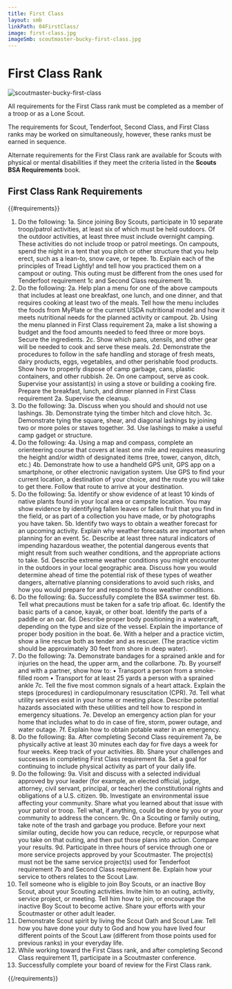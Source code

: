 ```yaml
---
title: First Class
layout: smb
linkPath: 04FirstClass/
image: first-class.jpg
imageSmb: scoutmaster-bucky-first-class.jpg
---
```


# First Class Rank

<div class="D(f) Fxd(c)--s">

<div class="Ta(c) Pt(1em)--s">

![scoutmaster-bucky-first-class]({{imageSmb}})</div>

<div>

All requirements for the First Class rank must be completed as a member of a troop or as a Lone Scout.

The requirements for Scout, Tenderfoot, Second Class, and First Class ranks may be worked on simultaneously, however, these ranks must be earned in sequence.

Alternate requirements for the First Class rank are available for Scouts with physical or mental disabilities if they meet the criteria listed in the **Scouts BSA Requirements** book.

</div></div>

## First Class Rank Requirements

{{#requirements}}
1. Do the following:
    1a. Since joining Boy Scouts, participate in 10 separate troop/patrol activities, at least six of which must be held outdoors. Of the outdoor activities, at least three must include overnight camping. These activities do not include troop or patrol meetings. On campouts, spend the night in a tent that you pitch or other structure that you help erect, such as a lean-to, snow cave, or tepee.
    1b. Explain each of the principles of Tread Lightly! and tell how you practiced them on a campout or outing. This outing must be different from the ones used for Tenderfoot requirement 1c and Second Class requirement 1b.
2. Do the following:
    2a. Help plan a menu for one of the above campouts that includes at least one breakfast, one lunch, and one dinner, and that requires cooking at least two of the meals. Tell how the menu includes the foods from MyPlate or the current USDA nutritional model and how it meets nutritional needs for the planned activity or campout.
    2b. Using the menu planned in First Class requirement 2a, make a list showing a budget and the food amounts needed to feed three or more boys. Secure the ingredients.
    2c. Show which pans, utensils, and other gear will be needed to cook and serve these meals.
    2d. Demonstrate the procedures to follow in the safe handling and storage of fresh meats, dairy products, eggs, vegetables, and other perishable food products. Show how to properly dispose of camp garbage, cans, plastic containers, and other rubbish.
    2e. On one campout, serve as cook. Supervise your assistant(s) in using a stove or building a cooking fire. Prepare the breakfast, lunch, and dinner planned in First Class requirement 2a. Supervise the cleanup.
3. Do the following:
    3a. Discuss when you should and should not use lashings.
    3b. Demonstrate tying the timber hitch and clove hitch.
    3c. Demonstrate tying the square, shear, and diagonal lashings by joining two or more poles or staves together.
    3d. Use lashings to make a useful camp gadget or structure.
4. Do the following:
    4a. Using a map and compass, complete an orienteering course that covers at least one mile and requires measuring the height and/or width of designated items (tree, tower, canyon, ditch, etc.)
    4b. Demonstrate how to use a handheld GPS unit, GPS app on a smartphone, or other electronic navigation system. Use GPS to find your current location, a destination of your choice, and the route you will take to get there. Follow that route to arrive at your destination.
5. Do the following:
    5a.  Identify or show evidence of at least 10 kinds of native plants found in your local area or campsite location. You may show evidence by identifying fallen leaves or fallen fruit that you find in the field, or as part of a collection you have made, or by photographs you have taken.
    5b. Identify two ways to obtain a weather forecast for an upcoming activity. Explain why weather forecasts are important when planning for an event.
    5c. Describe at least three natural indicators of impending hazardous weather, the potential dangerous events that might result from such weather conditions, and the appropriate actions to take.
    5d.  Describe extreme weather conditions you might encounter in the outdoors in your local geographic area. Discuss how you would determine ahead of time the potential risk of these types of weather dangers, alternative planning considerations to avoid such risks, and how you would prepare for and respond to those weather conditions.
6. Do the following:
    6a. Successfully complete the BSA swimmer test.
    6b. Tell what precautions must be taken for a safe trip afloat.
    6c. Identify the basic parts of a canoe, kayak, or other boat. Identify the parts of a paddle or an oar.
    6d. Describe proper body positioning in a watercraft, depending on the type and size of the vessel. Explain the importance of proper body position in the boat.
    6e. With a helper and a practice victim, show a line rescue both as tender and as rescuer. (The practice victim should be approximately 30 feet from shore in deep water).
7. Do the following:
    7a. Demonstrate bandages for a sprained ankle and for injuries on the head, the upper arm, and the collarbone.
    7b. By yourself and with a partner, show how to:
        • Transport a person from a smoke-filled room
        • Transport for at least 25 yards a person with a sprained ankle
    7c. Tell the five most common signals of a heart attack. Explain the steps (procedures) in cardiopulmonary resuscitation (CPR).
    7d. Tell what utility services exist in your home or meeting place. Describe potential hazards associated with these utilities and tell how to respond in emergency situations.
    7e. Develop an emergency action plan for your home that includes what to do in case of fire, storm, power outage, and water outage.
    7f. Explain how to obtain potable water in an emergency.
8. Do the following:
    8a. After completing Second Class requirement 7a, be physically active at least 30 minutes each day for five days a week for four weeks. Keep track of your activities.
    8b. Share your challenges and successes in completing First Class requirement 8a. Set a goal for continuing to include physical activity as part of your daily life.
9. Do the following:
    9a. Visit and discuss with a selected individual approved by your leader (for example, an elected official, judge, attorney, civil servant, principal, or teacher) the constitutional rights and obligations of a U.S. citizen.
    9b. Investigate an environmental issue affecting your community. Share what you learned about that issue with your patrol or troop. Tell what, if anything, could be done by you or your community to address the concern.
    9c. On a Scouting or family outing, take note of the trash and garbage you produce. Before your next similar outing, decide how you can reduce, recycle, or repurpose what you take on that outing, and then put those plans into action. Compare your results.
    9d. Participate in three hours of service through one or more service projects approved by your Scoutmaster. The project(s) must not be the same service project(s) used for Tenderfoot requirement 7b and Second Class requirement 8e. Explain how your service to others relates to the Scout Law.
10. Tell someone who is eligible to join Boy Scouts, or an inactive
Boy Scout, about your Scouting activities. Invite him to an outing, activity, service project, or meeting. Tell him how to join, or encourage the inactive Boy Scout to become active. Share your efforts with your Scoutmaster or other adult leader.
11. Demonstrate Scout spirit by living the Scout Oath and Scout Law. Tell how you have done your duty to God and how you have lived four different points of the Scout Law (different from those points used for previous ranks) in your everyday life.
12. While working toward the First Class rank, and after completing Second Class requirement 11, participate in a Scoutmaster conference.
13. Successfully complete your board of review for the First Class rank.

{{/requirements}}
